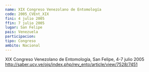 ```yaml
---
name: XIX Congreso Venezolano de Entomología
code: 2005_CVEnt_XIX
fini: 4 julio 2005
ffin: 7 julio 2005
lugar: San Felipe
pais: Venezuela
participacion:
tipo: Congreso
ambito: Nacional
---
```

XIX Congreso Venezolano de Entomología, San Felipe, 4-7 julio 2005
http://saber.ucv.ve/ojs/index.php/rev_ento/article/view/7528/7451
